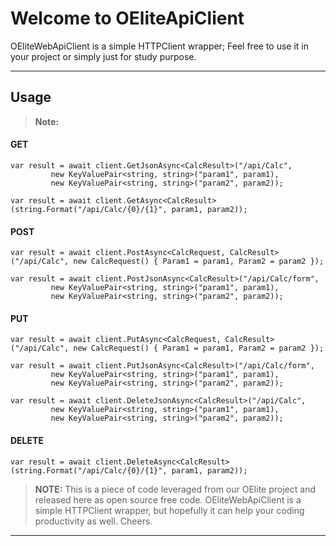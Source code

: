 Welcome to OEliteApiClient
===================

OEliteWebApiClient is a simple HTTPClient wrapper; Feel free to use it in your project or simply just for study purpose.

----------


Usage
-------------


> **Note:**


#### <i class="icon-file"></i> GET

```
var result = await client.GetJsonAsync<CalcResult>("/api/Calc",
         new KeyValuePair<string, string>("param1", param1),
         new KeyValuePair<string, string>("param2", param2));

var result = await client.GetAsync<CalcResult>(string.Format("/api/Calc/{0}/{1}", param1, param2));

```

#### <i class="icon-file"></i> POST


```
var result = await client.PostAsync<CalcRequest, CalcResult>("/api/Calc", new CalcRequest() { Param1 = param1, Param2 = param2 });

var result = await client.PostJsonAsync<CalcResult>("/api/Calc/form",
         new KeyValuePair<string, string>("param1", param1),
         new KeyValuePair<string, string>("param2", param2));
```
#### <i class="icon-file"></i> PUT

```
var result = await client.PutAsync<CalcRequest, CalcResult>("/api/Calc", new CalcRequest() { Param1 = param1, Param2 = param2 });

var result = await client.PutJsonAsync<CalcResult>("/api/Calc/form",
         new KeyValuePair<string, string>("param1", param1),
         new KeyValuePair<string, string>("param2", param2));

var result = await client.DeleteJsonAsync<CalcResult>("/api/Calc",
         new KeyValuePair<string, string>("param1", param1),
         new KeyValuePair<string, string>("param2", param2));
```
#### <i class="icon-file"></i> DELETE

``` 
var result = await client.DeleteAsync<CalcResult>(string.Format("/api/Calc/{0}/{1}", param1, param2));
```





> **NOTE:** This is a piece of code leveraged from our OElite project and released here as open source free code. OEliteWebApiClient is a simple HTTPClient wrapper, but hopefully it can help your coding productivity as well. Cheers.

----------

